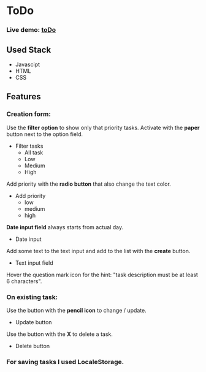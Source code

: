 # ToDo

### Live demo: <a href="http://dzsub-todo.surge.sh/" target="_blank">toDo</a>

## Used Stack

- Javascipt
- HTML
- CSS


## Features

### Creation form:

Use the **filter option** to show only that priority tasks. Activate with the **paper** button next to the option field.

 - Filter tasks
   - All task
   - Low
   - Medium
   - High

Add priority with the **radio button** that also change the text color.

 - Add priority
   - low
   - medium
   - high

**Date input field** always starts from actual day.

 - Date input

Add some text to the text input and add to the list with the **create** button.

 - Text input field


Hover the question mark icon for the hint: "task description must be at least 6 characters".

### On existing task:

Use the button with the **pencil icon** to change / update. 

 - Update button

Use the button with the **X** to delete a task.

 - Delete button

### For saving tasks I used **LocaleStorage**.



